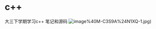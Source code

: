 # c++
大三下学期学习c++ 笔记和源码
![image](https://github.com/sinary-sys/c-study/blob/master/pictures/9-A-%60MP8X)%40M-C3S9A%24N1XQ-1.jpg)
